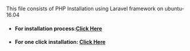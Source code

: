 This file consists of PHP Installation using Laravel framework on ubuntu-16.04

* #### For installation process:[Click Here](PHP-tutorial-16.04.md)

* #### For one click installation: [Click Here](php-16.04.sh)

